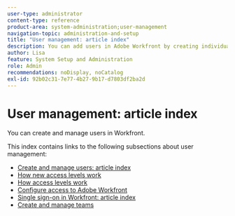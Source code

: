 ```yaml
---
user-type: administrator
content-type: reference
product-area: system-administration;user-management
navigation-topic: administration-and-setup
title: "User management: article index"
description: You can add users in Adobe Workfront by creating individual users from scratch or by copy existing users.
author: Lisa
feature: System Setup and Administration
role: Admin
recommendations: noDisplay, noCatalog
exl-id: 92b02c31-7e77-4b27-9b17-d7803df2ba2d
---
```

# User management: article index

<!-- Audited: 12/2023 -->

You can create and manage users in Workfront. 

This index contains links to the following subsections about user management:

* [Create and manage users: article index](../../administration-and-setup/add-users/create-and-manage-users/create-and-manage-users.md) 
* [How new access levels work](/help/quicksilver/administration-and-setup/add-users/how-access-levels-work/access-levels-toc.md)
* [How access levels work](../../administration-and-setup/add-users/access-levels-and-object-permissions/access-levels.md) 
* [Configure access to Adobe Workfront](../../administration-and-setup/add-users/configure-and-grant-access/configure-access.md) 
* [Single sign-on in Workfront: article index](../../administration-and-setup/add-users/single-sign-on/single-sign-on.md)
* [Create and manage teams](../../administration-and-setup/add-users/create-and-manage-teams/create-and-manage-teams.md)
